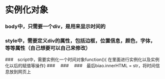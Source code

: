 # 实例化对象

### body中，只需要一个div，是用来显示时间的

### style中，需要定义div的属性，包括边框，位置信息，颜色，字体，等等属性（自己想要可以自己来修改）

###　script中，需要实例化一个时间对象function(){ 在里面进行实例化以及实例化以后的赋值等操作}
###　
###　
###　最后biao.innerHTML = str，将时间信息放到网页上